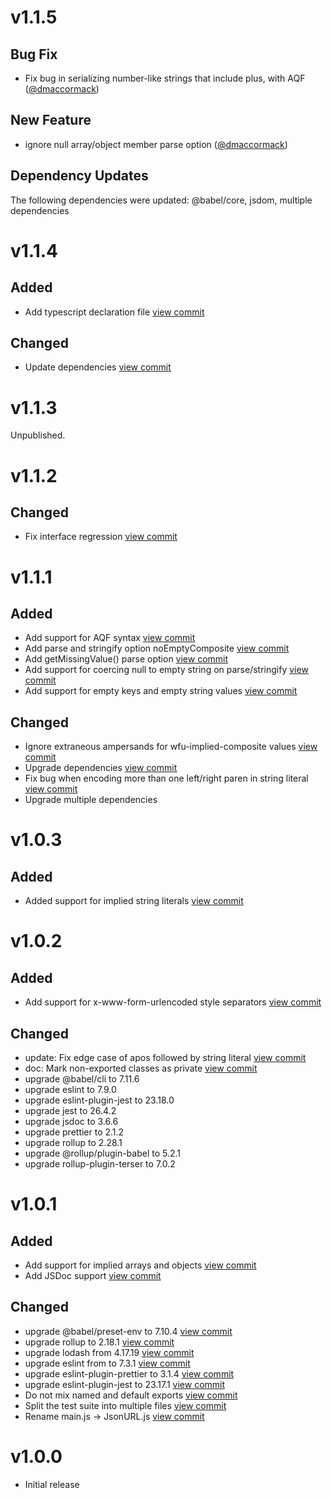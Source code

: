 # v1.1.5

## Bug Fix

*   Fix bug in serializing number-like strings that include plus, with AQF ([@dmaccormack](https://github.com/dmaccormack "Link to profile for user dmaccormack"))

## New Feature

*   ignore null array/object member parse option ([@dmaccormack](https://github.com/dmaccormack "Link to profile for user dmaccormack"))

## Dependency Updates

The following dependencies were updated: @babel/core, jsdom, multiple dependencies

# v1.1.4

## Added

*   Add typescript declaration file [view commit](http://github.com/jsonurl/jsonurl-js/commit/13f1fd474b46ba68a544d9ae9a59a34bee0c8a4a)

## Changed

*   Update dependencies [view commit](http://github.com/jsonurl/jsonurl-js/commit/9dbebe2f823bb8de9f8a552c972933c1ad2f9866)

# v1.1.3

Unpublished.

# v1.1.2

## Changed

*   Fix interface regression [view commit](http://github.com/jsonurl/jsonurl-js/commit/e4c83f8f13035aa63218d7717442460fdfb27cda)

# v1.1.1

## Added

*   Add support for AQF syntax [view commit](http://github.com/jsonurl/jsonurl-js/commit/65a1b09918b5005487b18aa5c66d8fd4a30309aa)
*   Add parse and stringify option noEmptyComposite [view commit](http://github.com/jsonurl/jsonurl-js/commit/202fb34b0da3d7358085bea7af2a21e441519b9f)
*   Add getMissingValue() parse option [view commit](http://github.com/jsonurl/jsonurl-js/commit/450d00c3127dc63b6606e7891219888b45e6241a)
*   Add support for coercing null to empty string on parse/stringify [view commit](http://github.com/jsonurl/jsonurl-js/commit/a564595b984283306ddee1d2aea6cb6d156098a3)
*   Add support for empty keys and empty string values [view commit](http://github.com/jsonurl/jsonurl-js/commit/6b94a0dadfc3d5ea8f21218f9bbee1205772f68b)

## Changed

*   Ignore extraneous ampersands for wfu-implied-composite values [view commit](http://github.com/jsonurl/jsonurl-js/commit/f288b33fbe9e8e88450a56d0878155dd85c85d1d)
*   Upgrade dependencies [view commit](http://github.com/jsonurl/jsonurl-js/commit/045008b511250f9da45ce3f85ed16a05a3b887b4)
*   Fix bug when encoding more than one left/right paren in string literal [view commit](http://github.com/jsonurl/jsonurl-js/commit/217ef164776a4fa5c2bd8361fdc5e06b6c0a3c84)
*   Upgrade multiple dependencies

# v1.0.3

## Added

*   Added support for implied string literals [view commit](http://github.com/jsonurl/jsonurl-js/commit/1ff72c6c590be33eb9792e3f26086d893e137534)

# v1.0.2

## Added

*   Add support for x-www-form-urlencoded style separators [view commit](http://github.com/jsonurl/jsonurl-js/commit/2faa2482a176d69f8297f7ab095178dba164d74f)

## Changed

*   update: Fix edge case of apos followed by string literal [view commit](http://github.com/jsonurl/jsonurl-js/commit/4dc2f185bd4862fbe83f49857eca136142c7639e)
*   doc: Mark non-exported classes as private [view commit](http://github.com/jsonurl/jsonurl-js/commit/271ab69e76448002692801ff065bb67ac939415f)
*   upgrade @babel/cli to 7.11.6
*   upgrade eslint to 7.9.0
*   upgrade eslint-plugin-jest to 23.18.0
*   upgrade jest to 26.4.2
*   upgrade jsdoc to 3.6.6
*   upgrade prettier to 2.1.2
*   upgrade rollup to 2.28.1
*   upgrade @rollup/plugin-babel to 5.2.1
*   upgrade rollup-plugin-terser to 7.0.2

# v1.0.1

## Added

*   Add support for implied arrays and objects [view commit](http://github.com/jsonurl/jsonurl-js/commit/ee83d9c5c6d6cbc1643c721ba223a004ee4e8781)
*   Add JSDoc support [view commit](http://github.com/jsonurl/jsonurl-js/commit/5706a2975632201ef574b23dc38d00bb2a154737)

## Changed

*   upgrade @babel/preset-env to 7.10.4 [view commit](http://github.com/jsonurl/jsonurl-js/commit/0e2019124c303847e21aa2bb0a63ef3bf528a64d)
*   upgrade rollup to 2.18.1 [view commit](http://github.com/jsonurl/jsonurl-js/commit/ef9ded9e4df15d0d2404f29245e80cc7ae161255)
*   upgrade lodash from 4.17.19 [view commit](http://github.com/jsonurl/jsonurl-js/commit/0d78ec646e2731923163fb9641995b5087e82b15)
*   upgrade eslint from to 7.3.1 [view commit](http://github.com/jsonurl/jsonurl-js/commit/131e5b073e7823d81f480b1f077f8dd1be3299b9)
*   upgrade eslint-plugin-prettier to 3.1.4 [view commit](http://github.com/jsonurl/jsonurl-js/commit/80b350a03e894b63a1e34a3cc362635b4f0ea532)
*   upgrade eslint-plugin-jest to 23.17.1 [view commit](http://github.com/jsonurl/jsonurl-js/commit/684957f78145c30bf2c306a644cb1be4268b7501)
*   Do not mix named and default exports [view commit](http://github.com/jsonurl/jsonurl-js/commit/dd772cae0c3501cec252a1ed42387de514b9c6a3)
*   Split the test suite into multiple files [view commit](http://github.com/jsonurl/jsonurl-js/commit/60cf88e968e7c408722dc16404150197529feeab)
*   Rename main.js -> JsonURL.js [view commit](http://github.com/jsonurl/jsonurl-js/commit/ee83d9c5c6d6cbc1643c721ba223a004ee4e8781)

# v1.0.0

*   Initial release
